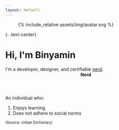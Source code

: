 ```yaml
---
layout: default
---
```


<figure class="avatar is-center">
    {% include_relative assets/img/avatar.svg %}
</figure>

{: .text-center}
# Hi, I'm Binyamin

<div class="text-center">I'm a developer, designer, and certifiable <a href="https://www.urbandictionary.com/define.php?term=Nerd" rel="external noreferrer" target="_blank" class="c-has-tooltip">nerd</a>.
    <div class="c-is-tooltip card text-left">
        <header><b>Nerd</b></header>
        <p>An individual who:</p>
        <ol>
            <li>Enjoys learning</li>
            <li>Does not adhere to social norms</li>
        </ol>
        <footer><small>(Source: Urban Dictionary)</small></footer>
    </div>
</div>